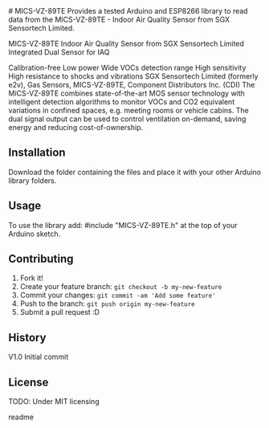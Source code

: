 <snippet>
  <content>
# MICS-VZ-89TE
Provides a tested Arduino and ESP8266 library to read data from the MICS-VZ-89TE - Indoor Air Quality Sensor from SGX Sensortech Limited.


MICS-VZ-89TE
Indoor Air Quality Sensor from SGX Sensortech Limited
Integrated Dual Sensor for IAQ
 
Calibration-free 
Low power 
Wide VOCs detection range 
High sensitivity 
High resistance to shocks and vibrations
SGX Sensortech Limited (formerly e2v), Gas Sensors, MICS-VZ-89TE, Component Distributors Inc. (CDI)
The MiCS-VZ-89TE combines state-of-the-art MOS sensor technology with intelligent detection algorithms to monitor VOCs and CO2 equivalent variations in confined spaces, e.g. meeting rooms or vehicle cabins.
The dual signal output can be used to control ventilation on-demand, saving energy and reducing cost-of-ownership.

## Installation
Download the folder containing the files and place it with your other Arduino library folders.

## Usage
To use the library add:
\#include "MICS-VZ-89TE.h" at the top of your Arduino sketch.

## Contributing
1. Fork it!
2. Create your feature branch: `git checkout -b my-new-feature`
3. Commit your changes: `git commit -am 'Add some feature'`
4. Push to the branch: `git push origin my-new-feature`
5. Submit a pull request :D

## History
V1.0 Initial commit

## License
TODO: Under MIT licensing

></content>
  <tabTrigger>readme</tabTrigger>
</snippet>
